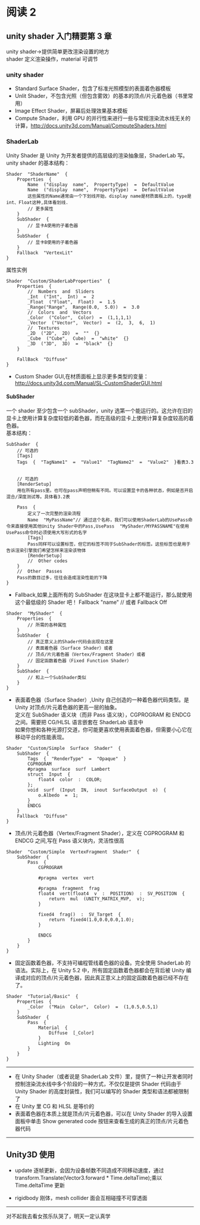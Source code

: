 # 阅读 2

## unity shader 入门精要第 3 章

unity shader->提供简单更改渲染设置的地方  
shader 定义渲染操作，material 可调节

### unity shader

- Standard Surface Shader，包含了标准光照模型的表面着色器模板
- Unlit Shader，不包含光照（但包含雾效）的基本的顶点/片元着色器（书里常用）
- Image Effect Shader，屏幕后处理效果基本模板
- Compute Shader，利用 GPU 的并行性来进行一些与常规渲染流水线无关的计算，http://docs.unity3d.com/Manual/ComputeShaders.html

### ShaderLab

Unity Shader 是 Unity 为开发者提供的高层级的渲染抽象层，ShaderLab 写。
unity shader 的基本结构：

```
Shader  "ShaderName"  {
    Properties  {
        Name  ("display  name",  PropertyType)  =  DefaultValue
        Name  ("display  name",  PropertyType)  =  DefaultValue
        这些属性的Name通常由一个下划线开始，display name是材质面板上的，type是int、Float这种,具体看划线.
        // 更多属性
    }
    SubShader  {
        // 显卡A使用的子着色器
    }
    SubShader  {
        // 显卡B使用的子着色器
    }
    Fallback  "VertexLit"
}
```

属性实例

```
Shader  "Custom/ShaderLabProperties"  {
    Properties  {
        //  Numbers  and  Sliders
        _Int  ("Int",  Int)  =  2
        _Float  ("Float",  Float)  =  1.5
        _Range("Range",  Range(0.0,  5.0))  =  3.0
        //  Colors  and  Vectors
        _Color  ("Color",  Color)  =  (1,1,1,1)
        _Vector  ("Vector",  Vector)  =  (2,  3,  6,  1)
        //  Textures
        _2D  ("2D",  2D)  =  ""  {}
        _Cube  ("Cube",  Cube)  =  "white"  {}
        _3D  ("3D",  3D)  =  "black"  {}
    }

    FallBack  "Diffuse"
}
```

- Custom Shader GUI,在材质面板上显示更多类型的变量：http://docs.unity3d.com/Manual/SL-CustomShaderGUI.html

#### SubShader

一个 shader 至少包含一个 subShader，unity 选第一个能运行的。这允许在旧的显卡上使用计算复杂度较低的着色器，而在高级的显卡上使用计算复杂度较高的着色器。  
基本结构：

```
SubShader  {
    // 可选的
    [Tags]
    Tags  {  "TagName1"  =  "Value1"  "TagName2"  =  "Value2"  }看表3.3


    // 可选的
    [RenderSetup]
    用在所有pass里。也可在pass声明但稍有不同。可以设置显卡的各种状态，例如是否开启混合/深度测试等。具体看3.2表

    Pass  {
        定义了一次完整的渲染流程
        Name  "MyPassName"// 通过这个名称，我们可以使用ShaderLab的UsePass命令来直接使用其他Unity Shader中的Pass,UsePass  "MyShader/MYPASSNAME"在使用UsePass命令时必须使用大写形式的名字
        [Tags]
        Pass同样可以设置标签，但它的标签不同于SubShader的标签。这些标签也是用于告诉渲染引擎我们希望怎样来渲染该物体
        [RenderSetup]
        //  Other codes
    }
    //  Other  Passes
    Pass的数目过多，往往会造成渲染性能的下降
}
```

- Fallback,如果上面所有的 SubShader 在这块显卡上都不能运行，那么就使用这个最低级的 Shader 吧！
  Fallback "name"
  // 或者
  Fallback Off

```
Shader  "MyShader"  {
    Properties  {
        // 所需的各种属性
    }
    SubShader  {
        // 真正意义上的Shader代码会出现在这里
        // 表面着色器（Surface Shader）或者
        // 顶点/片元着色器（Vertex/Fragment Shader）或者
        // 固定函数着色器（Fixed Function Shader）
    }
    SubShader  {
        // 和上一个SubShader类似
    }
}
```

- 表面着色器（Surface Shader）,Unity 自己创造的一种着色器代码类型。是 Unity 对顶点/片元着色器的更高一层的抽象。  
  定义在 SubShader 语义块（而非 Pass 语义块），CGPROGRAM 和 ENDCG 之间。需要把 CG/HLSL 语言嵌套在 ShaderLab 语言中  
  如果你想和各种光源打交道，你可能更喜欢使用表面着色器，但需要小心它在移动平台的性能表现。

```
Shader  "Custom/Simple  Surface  Shader"  {
    SubShader  {
        Tags  {  "RenderType"  =  "Opaque"  }
        CGPROGRAM
        #pragma  surface  surf  Lambert
        struct  Input  {
            float4  color  :  COLOR;
        };
        void  surf  (Input  IN,  inout  SurfaceOutput  o)  {
            o.Albedo  =  1;
        }
        ENDCG
    }
    Fallback  "Diffuse"
}
```

- 顶点/片元着色器（Vertex/Fragment Shader），定义在 CGPROGRAM 和 ENDCG 之间,写在 Pass 语义块内，灵活性很高

```
Shader  "Custom/Simple  VertexFragment  Shader"  {
    SubShader  {
        Pass  {
            CGPROGRAM

            #pragma  vertex  vert

            #pragma  fragment  frag
            float4  vert(float4  v  :  POSITION)  :  SV_POSITION  {
                return  mul  (UNITY_MATRIX_MVP,  v);
            }

            fixed4  frag()  :  SV_Target  {
                return  fixed4(1.0,0.0,0.0,1.0);
            }

            ENDCG
        }
    }
}
```

- 固定函数着色器，不支持可编程管线着色器的设备。完全使用 ShaderLab 的语法。实际上，在 Unity 5.2 中，所有固定函数着色器都会在背后被 Unity 编译成对应的顶点/片元着色器，因此真正意义上的固定函数着色器已经不存在了。

```
Shader  "Tutorial/Basic"  {
    Properties  {
        _Color  ("Main  Color",  Color)  =  (1,0.5,0.5,1)
    }
    SubShader  {
        Pass  {
            Material  {
                Diffuse  [_Color]
            }
            Lighting  On
        }
    }
}
```

---

- 在 Unity Shader（或者说是 ShaderLab 文件）里，提供了一种让开发者同时控制渲染流水线中多个阶段的一种方式，不仅仅是提供 Shader 代码由于 Unity Shader 的高度封装性，我们可以编写的 Shader 类型和语法都被限制了
- 在 Unity 里 CG 和 HLSL 是等价的
- 表面着色器在本质上就是顶点/片元着色器，可以在 Unity Shader 的导入设置面板中单击 Show generated code 按钮来查看生成的真正的顶点/片元着色器代码

---

## Unity3D 使用

- update 逐帧更新，会因为设备帧数不同造成不同移动速度，通过 transform.Translate(Vector3.forward \* Time.deltaTime);乘以 Time.deltaTime 更新

- rigidbody 刚体，mesh collider 面会互相碰撞不可穿透面

---

对不起我去看女孩乐队哭了，明天一定认真学
